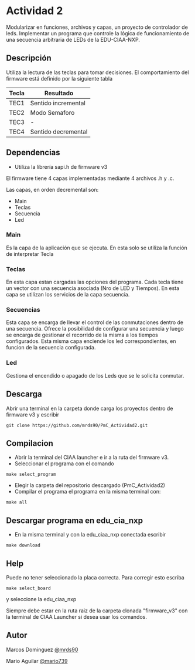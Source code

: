 # Actividad 2

Modularizar en funciones, archivos y capas, un proyecto de controlador de leds. Implementar un programa que controle la lógica de funcionamiento de una secuencia arbitraria de LEDs de la EDU-CIAA-NXP.


## Descripción

Utiliza la lectura de las teclas para tomar decisiones.
El comportamiento del firmware está definido por la siguiente tabla

| Tecla  |           Resultado             |
|--------|---------------------------------|
|  TEC1  |       Sentido incremental       |
|  TEC2  |          Modo Semaforo          |
|  TEC3  |                -                |
|  TEC4  |       Sentido decremental       |

## Dependencias

* Utiliza la librería sapi.h de firmware v3

El firmware tiene 4 capas implementadas mediante 4 archivos .h y .c.

Las capas, en orden decremental son:
* Main
* Teclas
* Secuencia
* Led

### Main
Es la capa de la aplicación que se ejecuta. En esta solo se utiliza la función de interpretar Tecla

### Teclas
En esta capa estan cargadas las opciones del programa. Cada tecla tiene un vector con una secuencia asociada (Nro de LED y Tiempos). En esta capa se utilizan los servicios de la capa secuencia.

### Secuencias
Esta capa se encarga de llevar el control de las conmutaciones dentro de una secuencia. Ofrece la posibilidad de configurar una secuencia y luego se encarga de gestionar el recorrido de la misma a los tiempos configurados.
Esta misma capa enciende los led correspondientes, en funcion de la secuencia configurada.

### Led
Gestiona el encendido o apagado de los Leds que se le solicita conmutar.

## Descarga
Abrir una terminal en la carpeta donde carga los proyectos dentro de firmware v3 y escribir
```
git clone https://github.com/mrds90/PmC_Actividad2.git
```
## Compilacion

* Abrir la terminal del CIAA launcher e ir a la ruta del firmware v3.
* Seleccionar el programa con el comando
```
make select_program
```
* Elegir la carpeta del repositorio descargado (PmC_Actividad2)
* Compilar el programa el programa en la misma terminal con:
```
make all
```
##  Descargar programa en edu_cia_nxp

* En la misma terminal y con la edu_ciaa_nxp conectada escribir

```
make download
```

## Help

Puede no tener seleccionado la placa correcta. Para corregir esto escriba
```
make select_board
```
y seleccione la edu_ciaa_nxp

Siempre debe estar en la ruta raiz de la carpeta clonada "firmware_v3" con la terminal de CIAA Launcher si desea usar los comandos.

## Autor

Marcos Dominguez
[@mrds90](https://github.com/mrds90)

Mario Aguilar
[@mario739](https://github.com/mario739)

